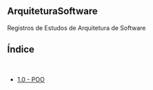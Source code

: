 ## ArquiteturaSoftware

Registros de Estudos de Arquitetura de Software

## Índice
<br/>

- [1.0 - POO](#poo)
